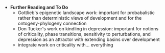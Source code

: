 
 - **Further Reading and To Do**
    - Gottlieb's epigenetic landscape work: important for probabalistic rather than deterministic views of development and for the ontogeny-phylogeny connection
    - Don Tucker's work on kindling in depression: important for notions of criticality, phase transitions, sensitivity to perturbations, and depression as an attractor with extending basins over development
    - integrate work on criticality with... everything